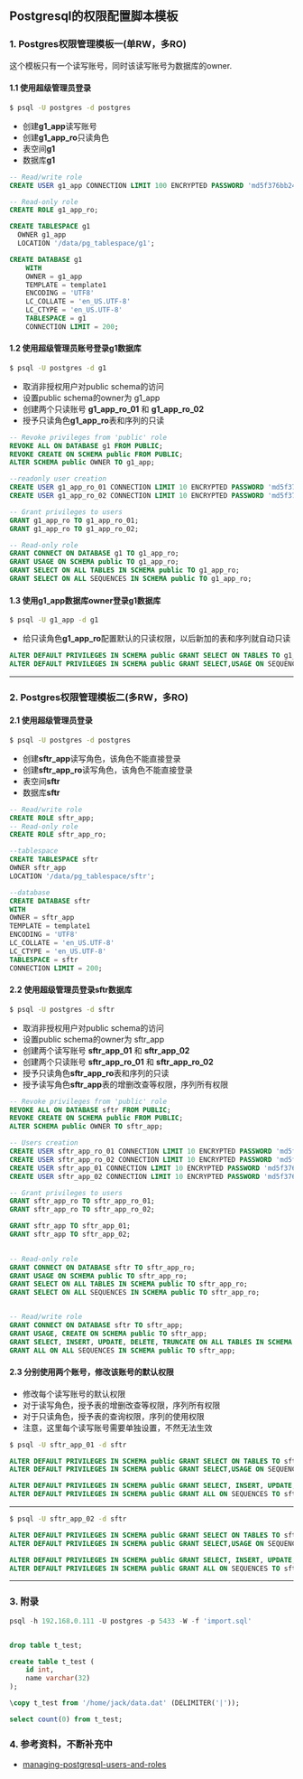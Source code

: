## Postgresql的权限配置脚本模板 

### 1. Postgres权限管理模板一(单RW，多RO)

这个模板只有一个读写账号，同时该读写账号为数据库的owner. 

#### 1.1 使用超级管理员登录
```bash
$ psql -U postgres -d postgres
```
- 创建**g1_app**读写账号
- 创建**g1_app_ro**只读角色
- 表空间**g1**
- 数据库**g1**
```sql 
-- Read/write role
CREATE USER g1_app CONNECTION LIMIT 100 ENCRYPTED PASSWORD 'md5f376bb249679054b542d003476821328';

-- Read-only role
CREATE ROLE g1_app_ro;

CREATE TABLESPACE g1
  OWNER g1_app
  LOCATION '/data/pg_tablespace/g1';

CREATE DATABASE g1
    WITH 
    OWNER = g1_app
    TEMPLATE = template1
    ENCODING = 'UTF8'
    LC_COLLATE = 'en_US.UTF-8'
    LC_CTYPE = 'en_US.UTF-8'
    TABLESPACE = g1
    CONNECTION LIMIT = 200;
```

#### 1.2 使用超级管理员账号登录g1数据库
```bash
$ psql -U postgres -d g1 
```
- 取消非授权用户对public schema的访问
- 设置public schema的owner为 g1_app
- 创建两个只读账号 **g1_app_ro_01** 和 **g1_app_ro_02**
- 授予只读角色**g1_app_ro**表和序列的只读

```sql 
-- Revoke privileges from 'public' role
REVOKE ALL ON DATABASE g1 FROM PUBLIC;
REVOKE CREATE ON SCHEMA public FROM PUBLIC;
ALTER SCHEMA public OWNER TO g1_app;

--readonly user creation 
CREATE USER g1_app_ro_01 CONNECTION LIMIT 10 ENCRYPTED PASSWORD 'md5f376bb249679054b542d003476821328';
CREATE USER g1_app_ro_02 CONNECTION LIMIT 10 ENCRYPTED PASSWORD 'md5f376bb249679054b542d003476821328';

-- Grant privileges to users
GRANT g1_app_ro TO g1_app_ro_01;
GRANT g1_app_ro TO g1_app_ro_02;

-- Read-only role
GRANT CONNECT ON DATABASE g1 TO g1_app_ro;
GRANT USAGE ON SCHEMA public TO g1_app_ro;
GRANT SELECT ON ALL TABLES IN SCHEMA public TO g1_app_ro;
GRANT SELECT ON ALL SEQUENCES IN SCHEMA public TO g1_app_ro;
```

#### 1.3 使用**g1_app**数据库owner登录g1数据库
```bash
$ psql -U g1_app -d g1 
```
- 给只读角色**g1_app_ro**配置默认的只读权限，以后新加的表和序列就自动只读

```sql 
ALTER DEFAULT PRIVILEGES IN SCHEMA public GRANT SELECT ON TABLES TO g1_app_ro;
ALTER DEFAULT PRIVILEGES IN SCHEMA public GRANT SELECT,USAGE ON SEQUENCES TO g1_app_ro;
```

---

### 2. Postgres权限管理模板二(多RW，多RO)

#### 2.1 使用超级管理员登录
```bash
$ psql -U postgres -d postgres
```
- 创建**sftr_app**读写角色，该角色不能直接登录
- 创建**sftr_app_ro**读写角色，该角色不能直接登录
- 表空间**sftr**
- 数据库**sftr**

```sql
-- Read/write role
CREATE ROLE sftr_app;
-- Read-only role
CREATE ROLE sftr_app_ro;

--tablespace 
CREATE TABLESPACE sftr
OWNER sftr_app
LOCATION '/data/pg_tablespace/sftr';

--database
CREATE DATABASE sftr
WITH
OWNER = sftr_app
TEMPLATE = template1
ENCODING = 'UTF8'
LC_COLLATE = 'en_US.UTF-8'
LC_CTYPE = 'en_US.UTF-8'
TABLESPACE = sftr
CONNECTION LIMIT = 200;

```

#### 2.2 使用超级管理员登录sftr数据库
```bash
$ psql -U postgres -d sftr 
```
- 取消非授权用户对public schema的访问
- 设置public schema的owner为 sftr_app
- 创建两个读写账号 **sftr_app_01** 和 **sftr_app_02**
- 创建两个只读账号 **sftr_app_ro_01** 和 **sftr_app_ro_02**
- 授予只读角色**sftr_app_ro**表和序列的只读
- 授予读写角色**sftr_app**表的增删改查等权限，序列所有权限

```sql 
-- Revoke privileges from 'public' role
REVOKE ALL ON DATABASE sftr FROM PUBLIC;
REVOKE CREATE ON SCHEMA public FROM PUBLIC;
ALTER SCHEMA public OWNER TO sftr_app;

-- Users creation
CREATE USER sftr_app_ro_01 CONNECTION LIMIT 10 ENCRYPTED PASSWORD 'md5f376bb249679054b542d003476821328';
CREATE USER sftr_app_ro_02 CONNECTION LIMIT 10 ENCRYPTED PASSWORD 'md5f376bb249679054b542d003476821328';
CREATE USER sftr_app_01 CONNECTION LIMIT 10 ENCRYPTED PASSWORD 'md5f376bb249679054b542d003476821328';
CREATE USER sftr_app_02 CONNECTION LIMIT 10 ENCRYPTED PASSWORD 'md5f376bb249679054b542d003476821328';

-- Grant privileges to users
GRANT sftr_app_ro TO sftr_app_ro_01;
GRANT sftr_app_ro TO sftr_app_ro_02;

GRANT sftr_app TO sftr_app_01;
GRANT sftr_app TO sftr_app_02;

	
-- Read-only role
GRANT CONNECT ON DATABASE sftr TO sftr_app_ro;
GRANT USAGE ON SCHEMA public TO sftr_app_ro;
GRANT SELECT ON ALL TABLES IN SCHEMA public TO sftr_app_ro;
GRANT SELECT ON ALL SEQUENCES IN SCHEMA public TO sftr_app_ro;


-- Read/write role
GRANT CONNECT ON DATABASE sftr TO sftr_app;
GRANT USAGE, CREATE ON SCHEMA public TO sftr_app;
GRANT SELECT, INSERT, UPDATE, DELETE, TRUNCATE ON ALL TABLES IN SCHEMA public TO sftr_app;
GRANT ALL ON ALL SEQUENCES IN SCHEMA public TO sftr_app;

```
#### 2.3 分别使用两个账号，修改该账号的默认权限

- 修改每个读写账号的默认权限
- 对于读写角色，授予表的增删改查等权限，序列所有权限
- 对于只读角色，授予表的查询权限，序列的使用权限
- 注意，这里每个读写账号需要单独设置，不然无法生效

```bash
$ psql -U sftr_app_01 -d sftr
```
```sql 
ALTER DEFAULT PRIVILEGES IN SCHEMA public GRANT SELECT ON TABLES TO sftr_app_ro;
ALTER DEFAULT PRIVILEGES IN SCHEMA public GRANT SELECT,USAGE ON SEQUENCES TO sftr_app_ro;

ALTER DEFAULT PRIVILEGES IN SCHEMA public GRANT SELECT, INSERT, UPDATE, DELETE ON TABLES TO sftr_app;
ALTER DEFAULT PRIVILEGES IN SCHEMA public GRANT ALL ON SEQUENCES TO sftr_app;

```
---
```bash
$ psql -U sftr_app_02 -d sftr
```

```sql
ALTER DEFAULT PRIVILEGES IN SCHEMA public GRANT SELECT ON TABLES TO sftr_app_ro;
ALTER DEFAULT PRIVILEGES IN SCHEMA public GRANT SELECT,USAGE ON SEQUENCES TO sftr_app_ro;

ALTER DEFAULT PRIVILEGES IN SCHEMA public GRANT SELECT, INSERT, UPDATE, DELETE ON TABLES TO sftr_app;
ALTER DEFAULT PRIVILEGES IN SCHEMA public GRANT ALL ON SEQUENCES TO sftr_app;
 ```

---

### 3. 附录
```sql
psql -h 192.168.0.111 -U postgres -p 5433 -W -f 'import.sql'


drop table t_test;

create table t_test (
    id int,
    name varchar(32)
);

\copy t_test from '/home/jack/data.dat' (DELIMITER('|'));

select count(0) from t_test;

```

### 4. 参考资料，不断补充中

- [managing-postgresql-users-and-roles](https://aws.amazon.com/cn/blogs/database/managing-postgresql-users-and-roles/#:~:text=The%20recommended%20approach%20for%20setting%20up%20fine-grained%20access,the%20user%20in%20order%20to%20revoke%20the%20permissions.
)